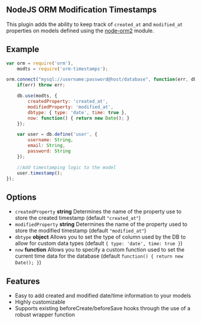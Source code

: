## NodeJS ORM Modification Timestamps
This plugin adds the ability to keep track of `created_at` and `modified_at` properties on models defined using the [node-orm2][node-orm2] module.

## Example
```javascript
var orm = require('orm'),
    modts = require('orm-timestamps');

orm.connect("mysql://username:password@host/database", function(err, db) {
	if(err) throw err;

	db.use(modts, {
		createdProperty: 'created_at',
		modifiedProperty: 'modified_at',
		dbtype: { type: 'date', time: true },
		now: function() { return new Date(); }
	});

	var user = db.define('user', {
		username: String,
		email: String,
		password: String
	});

	//Add timestamping logic to the model
	user.timestamp();
});


```

## Options
- `createdProperty` **string** Determines the name of the property use to store the created timestamp (default `"created_at"`)
- `modifiedProperty` **string** Determines the name of the property used to store the modified timestamp (default `"modified_at"`)
- `dbtype` **object** Allows you to set the type of column used by the DB to allow for custom data types (default `{ type: 'date', time: true }`)
- `now` **function** Allows you to specify a custom function used to set the current time data for the database (default `function() { return new Date(); }`)

## Features
- Easy to add created and modified date/time information to your models
- Highly customizable
- Supports existing beforeCreate/beforeSave hooks through the use of a robust wrapper function

[node-orm2]: https://github.com/dresende/node-orm2